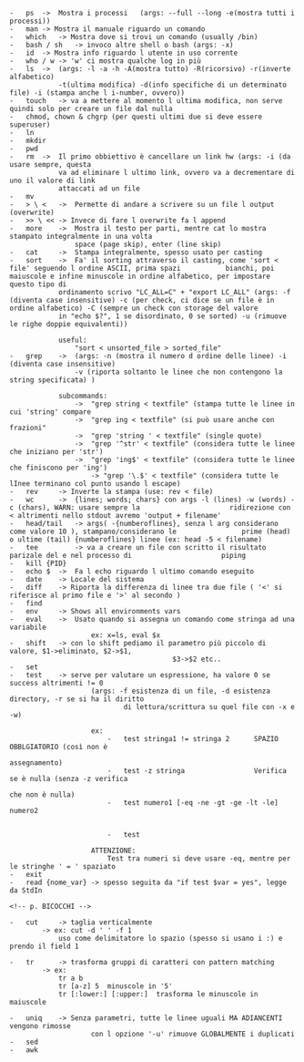 
	-	ps	->	Mostra i processi	(args: --full --long -e(mostra tutti i processi))
	-	man	-> Mostra il manuale riguardo un comando
	-	which	-> Mostra dove si trovi un comando (usually /bin)
	-	bash / sh	-> invoco altre shell o bash (args: -x)
	-	id	-> Mostra info riguardo l utente in uso corrente
	-	who / w	-> 'w' ci mostra qualche log in più
	-	ls	->	(args: -l -a -h -A(mostra tutto) -R(ricorsivo) -r(inverte alfabetico) 
				-t(ultima modifica) -d(info specifiche di un determinato file) -i (stampa anche l i-number, ovvero))
	-	touch	-> va a mettere al momento l ultima modifica, non serve quindi solo per creare un file dal nulla
	-	chmod, chown & chgrp (per questi ultimi due si deve essere superuser)
	-	ln
	-	mkdir
	-	pwd
	-	rm	->	Il primo obbiettivo è cancellare un link hw	(args: -i (da usare sempre, questa
				va ad eliminare l ultimo link, ovvero va a decrementare di uno il valore di link
				attaccati ad un file
	-	mv
	-	> \ <	->	Permette di andare a scrivere su un file l output (overwrite)
	-	>> \ <<	-> Invece di fare l overwrite fa l append
	-	more	->	Mostra il testo per parti, mentre cat lo mostra stampato integralmente in una volta
                    space (page skip), enter (line skip)
	-	cat		->	Stampa integralmente, spesso usato per casting
	-	sort	->	Fa' il sorting attraverso il casting, come 'sort < file' seguendo l ordine ASCII, prima spazi 			bianchi, poi maiuscole e infine minuscole in ordine alfabetico, per impostare questo tipo di 
				ordinamento scrivo "LC_ALL=C" + "export LC_ALL"	(args: -f (diventa case insensitive) -c (per check, ci dice se un file è in ordine alfabetico) -C (sempre un check con storage del valore
				in "echo $?", 1 se disordinato, 0 se sorted) -u (rimuove le righe doppie equivalenti))
				
				useful:
					"sort < unsorted_file > sorted_file"
	-	grep	->	(args: -n (mostra il numero d ordine delle linee) -i (diventa case insensitive)
					-v (riporta soltanto le linee che non contengono la string specificata) ) 
				
				subcommands:
					->	"grep string < textfile" (stampa tutte le linee in cui 'string' compare
					->	"grep ing < textfile" (si può usare anche con frazioni"
					->	"grep 'string ' < textfile" (single quote)
					->	"grep '^str' < textfile" (considera tutte le linee che iniziano per 'str')
					->	"grep 'ing$' < textfile" (considera tutte le linee che finiscono per 'ing')
						-> "grep '\.$' < textfile" (considera tutte le lInee terminano col punto usando l escape)
	-	rev		-> Inverte la stampa (use: rev < file)
	-	wc		->	{lines;	words; chars} con args -l (lines) -w (words) -c (chars), WARN: usare sempre la 						ridirezione con < altrimenti nello stdout avremo 'output + filename'
	-	head/tail	-> args( -{numberoflines}, senza l arg considerano come valore 10 ), stampano/considerano le 				prime (head) o ultime (tail) {numberoflines} linee (ex: head -5 < filename)
	-	tee			-> va a creare un file con scritto il risultato parizale del e nel processo di 						piping
	-	kill {PID}
    -   echo $  ->  Fa l echo riguardo l ultimo comando eseguito
    -   date    -> Locale del sistema
    -   diff    -> Riporta la differenza di linee tra due file ( '<' si riferisce al primo file e '>' al secondo )
    -   find
    -   env     -> Shows all environments vars
    -   eval    ->  Usato quando si assegna un comando come stringa ad una variabile
                        ex: x=ls, eval $x
    -   shift   -> con lo shift pediamo il parametro più piccolo di valore, $1->eliminato, $2->$1, 
                                            $3->$2 etc..
    -   set
    -   test    -> serve per valutare un espressione, ha valore 0 se success altrimenti != 0
                        (args: -f esistenza di un file, -d esistenza directory, -r se si ha il diritto
                                di lettura/scrittura su quel file con -x e -w)
                        
                        ex:
                            -   test stringa1 != stringa 2      SPAZIO OBBLGIATORIO (così non è  
                                                                            assegnamento)
                            -   test -z stringa                 Verifica se è nulla (senza -z verifica 
                                                                            che non è nulla)
                            -   test numero1 [-eq -ne -gt -ge -lt -le] numero2
                                                    
                                            
                            -   test
                            
                        ATTENZIONE: 
                            Test tra numeri si deve usare -eq, mentre per le stringhe ' = ' spaziato
    -   exit
    -   read {nome_var} -> spesso seguita da "if test $var = yes", legge da StdIn
    
    <!-- p. BICOCCHI -->
    
    -   cut     -> taglia verticalmente
            -> ex: cut -d ' ' -f 1  
                uso come delimitatore lo spazio (spesso si usano i :) e prendo il field 1
                
    -   tr      -> trasforma gruppi di caratteri con pattern matching
            -> ex:
                tr a b
                tr [a-z] 5  minuscole in '5'
                tr [:lower:] [:upper:]  trasforma le minuscole in maiuscole
                
    -   uniq    -> Senza parametri, tutte le linee uguali MA ADIANCENTI vengono rimosse
                        con l opzione '-u' rimuove GLOBALMENTE i duplicati
    -   sed 
    -   awk
